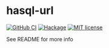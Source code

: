 # hasql-url

[![GitHub CI](https://github.com/shinzui/hasql-url/workflows/CI/badge.svg)](https://github.com/shinzui/hasql-url/actions)
[![Hackage](https://img.shields.io/hackage/v/hasql-url.svg?logo=haskell)](https://hackage.haskell.org/package/hasql-url)
[![MIT license](https://img.shields.io/badge/license-MIT-blue.svg)](LICENSE)

See README for more info
